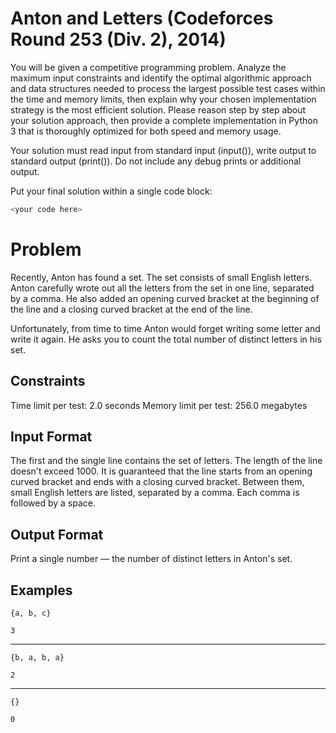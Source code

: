 # Anton and Letters (Codeforces Round 253 (Div. 2), 2014)

You will be given a competitive programming problem.
Analyze the maximum input constraints and identify the optimal algorithmic approach and data structures needed to process the largest possible test cases within the time and memory limits, then explain why your chosen implementation strategy is the most efficient solution. Please reason step by step about your solution approach, then provide a complete implementation in Python 3 that is thoroughly optimized for both speed and memory usage.

Your solution must read input from standard input (input()), write output to standard output (print()).
Do not include any debug prints or additional output.

Put your final solution within a single code block:
```python
<your code here>
```

# Problem

Recently, Anton has found a set. The set consists of small English letters. Anton carefully wrote out all the letters from the set in one line, separated by a comma. He also added an opening curved bracket at the beginning of the line and a closing curved bracket at the end of the line.

Unfortunately, from time to time Anton would forget writing some letter and write it again. He asks you to count the total number of distinct letters in his set.

## Constraints
Time limit per test: 2.0 seconds
Memory limit per test: 256.0 megabytes

## Input Format
The first and the single line contains the set of letters. The length of the line doesn't exceed 1000. It is guaranteed that the line starts from an opening curved bracket and ends with a closing curved bracket. Between them, small English letters are listed, separated by a comma. Each comma is followed by a space.

## Output Format
Print a single number — the number of distinct letters in Anton's set.

## Examples
```input
{a, b, c}
```
```output
3
```
-----
```input
{b, a, b, a}
```
```output
2
```
-----
```input
{}
```
```output
0
```
